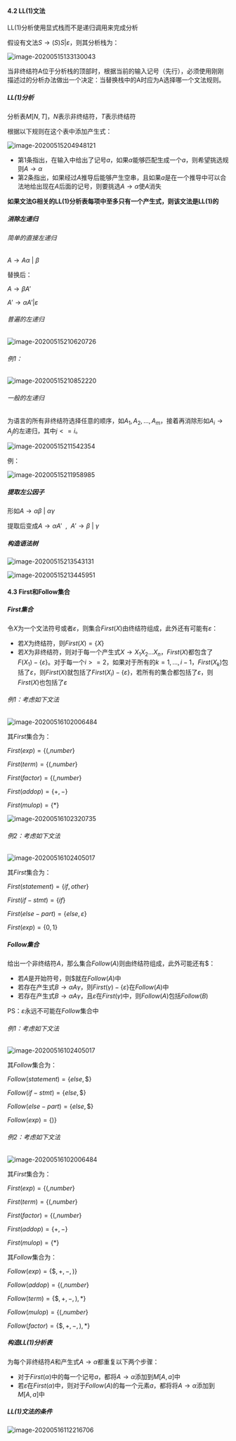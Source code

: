 #### 4.2 LL(1)文法

LL(1)分析使用显式栈而不是递归调用来完成分析

假设有文法$S→(S)S|ε$，则其分析栈为：

![image-20200515133130043](自顶向下的文法分析.assets/image-20200515133130043.png)

当非终结符A位于分析栈的顶部时，根据当前的输入记号（先行），必须使用刚刚描述过的分析办法做出一个决定：当替换栈中的A时应为A选择哪一个文法规则。

##### LL(1)分析

分析表$M[N,T]$，$N$表示非终结符，$T$表示终结符

根据以下规则在这个表中添加产生式：

![image-20200515204948121](自顶向下的文法分析.assets/image-20200515204948121.png)

- 第1条指出，在输入中给出了记号$a$，如果$\alpha$能够匹配生成一个$a$，则希望挑选规则$A→\alpha$
- 第2条指出，如果经过$A$推导后能够产生空串，且如果$a$是在一个推导中可以合法地给出现在$A$后面的记号，则要挑选$A→\alpha$使$A$消失

**如果文法G相关的LL(1)分析表每项中至多只有一个产生式，则该文法是LL(1)的**

##### 消除左递归

###### 简单的直接左递归

$A→A\alpha~|~\beta$

替换后：

$A→\beta A'$

$A'→\alpha A'|ε$

###### 普遍的左递归

![image-20200515210620726](自顶向下的文法分析.assets/image-20200515210620726.png)

###### 例1：

![image-20200515210852220](自顶向下的文法分析.assets/image-20200515210852220.png)

###### 一般的左递归

为语言的所有非终结符选择任意的顺序，如$A_1,A_2,...,A_m$，接着再消除形如$A_i→A_j$的左递归，其中$j<=i$。

![image-20200515211542354](自顶向下的文法分析.assets/image-20200515211542354.png)

例：

![image-20200515211958985](自顶向下的文法分析.assets/image-20200515211958985.png)

##### 提取左公因子

形如$A→\alpha \beta~|~\alpha\gamma$

提取后变成$A→\alpha A'~~,~~A'→\beta~|~\gamma$

##### 构造语法树

![image-20200515213543131](自顶向下的文法分析.assets/image-20200515213543131.png)

![image-20200515213445951](自顶向下的文法分析.assets/image-20200515213445951.png)

#### 4.3 First和Follow集合

##### First集合

令$X$为一个文法符号或者$\varepsilon$，则集合$First(X)$由终结符组成，此外还有可能有$\varepsilon$：

- 若$X$为终结符，则$First(X)=\{X\}$
- 若$X$为非终结符，则对于每一个产生式$X→X_1X_2...X_n$，$First(X)$都包含了$F(X_1)-\{\varepsilon\}$。对于每一个$i>=2$，如果对于所有的$k=1,...,i-1$，$First(X_k)$包括了$\varepsilon$，则$First(X)$就包括了$First(X_i)-\{\varepsilon\}$，若所有的集合都包括了$\varepsilon$，则$First(X)$也包括了$\varepsilon$

###### 例1：考虑如下文法

![image-20200516102006484](自顶向下的文法分析.assets/image-20200516102006484.png)

其$First$集合为：

$First(exp)=\{(,number\}$

$First(term)=\{(,number\}$

$First(factor)=\{(,number\}$

$First(addop)=\{+,-\}$

$First(mulop)=\{*\}$

![image-20200516102320735](自顶向下的文法分析.assets/image-20200516102320735.png)

###### 例2：考虑如下文法

![image-20200516102405017](自顶向下的文法分析.assets/image-20200516102405017.png)

其$First$集合为：

$First(statement)=\{if,other\}$

$First(if-stmt)=\{if\}$

$First(else-part)=\{else,\varepsilon\}$

$First(exp)=\{0,1\}$

##### Follow集合

给出一个非终结符$A$，那么集合$Follow(A)$则由终结符组成，此外可能还有$\$$：

- 若$A$是开始符号，则$\$$就在$Follow(A)$中
- 若存在产生式$B→\alpha A \gamma$，则$First(\gamma)-\{\varepsilon\}$在$Follow(A)$中
- 若存在产生式$B→\alpha A \gamma$，且$\varepsilon$在$First(\gamma)$中，则$Follow(A)$包括$Follow(B)$

PS：$\varepsilon$永远不可能在$Follow$集合中

###### 例1：考虑如下文法

![image-20200516102405017](自顶向下的文法分析.assets/image-20200516102405017.png)

其$Follow$集合为：

$Follow(statement)=\{else,\$\}$

$Follow(if-stmt)=\{else,\$\}$

$Follow(else-part)=\{else,\$\}$

$Follow(exp)=\{)\}$

###### 例2：考虑如下文法

![image-20200516102006484](自顶向下的文法分析.assets/image-20200516102006484.png)

其$First$集合为：

$First(exp)=\{(,number\}$

$First(term)=\{(,number\}$

$First(factor)=\{(,number\}$

$First(addop)=\{+,-\}$

$First(mulop)=\{*\}$

其$Follow$集合为：

$Follow(exp)=\{\$,+,-,)\}$

$Follow(addop)=\{(,number\}$

$Follow(term)=\{\$,+,-,),*\}$

$Follow(mulop)=\{(,number\}$

$Follow(factor)=\{\$,+,-,),*\}$

##### 构造LL(1)分析表

为每个非终结符$A$和产生式$A→\alpha$都重复以下两个步骤：

- 对于$First(\alpha)$中的每一个记号$a$，都将$A→\alpha$添加到$M[A,a]$中
- 若$\varepsilon$在$First(\alpha)$中，则对于$Follow(A)$的每一个元素$a$，都将将$A→\alpha$添加到$M[A,a]$中

##### LL(1)文法的条件

![image-20200516112216706](自顶向下的文法分析.assets/image-20200516112216706.png)



